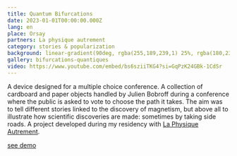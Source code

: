 ```yaml
---
title: Quantum Bifurcations
date: 2023-01-01T00:00:00.000Z
lang: en
place: Orsay
partners: La physique autrement
category: stories & popularization
background: linear-gradient(90deg, rgba(255,189,239,1) 25%, rgba(180,238,255,1), 48%, rgba(229,230,229,1) 69%, rgba(34,122,75,1) 100%)
gallery: bifurcations-quantiques
video: https://www.youtube.com/embed/bs6sziiTKG4?si=GqPzK24GBk-1CdSr
---
```

A device designed for a multiple choice conference. A collection of cardboard and paper objects handled by Julien Bobroff during a conference where the public is asked to vote to choose the path it takes. The aim was to tell different stories linked to the discovery of magnetism, but above all to illustrate how scientific discoveries are made: sometimes by taking side roads. A project developed during my residency with [La Physique Autrement](https://hebergement.universite-paris-saclay.fr/supraconductivite/projet/toktoks/).

[see demo](https://youtu.be/uIqkitE1gqQ?feature=shared)
